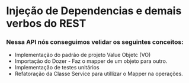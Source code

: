 # Injeção de Dependencias e demais verbos do REST

### Nessa API nós conseguimos velidar os seguintes conceitos:
- Implementação do padrão de projeto Value Objetc (VO)
- Importação do Dozer - Faz o mapper de um objeto para outro.
- Implementação de testes unitários
- Refatoração da Classe Service para utillizar o Mapper na operações.
